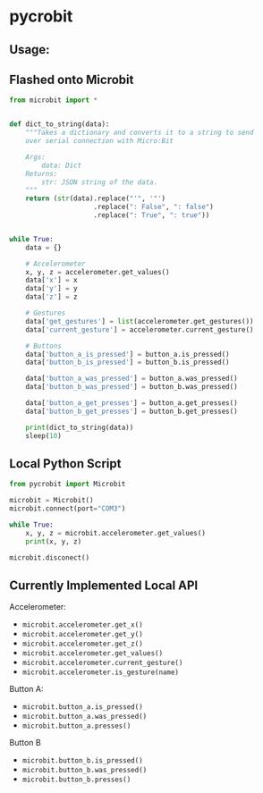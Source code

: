 # pycrobit

## Usage:

## Flashed onto Microbit
```python
from microbit import *


def dict_to_string(data):
    """Takes a dictionary and converts it to a string to send
    over serial connection with Micro:Bit

    Args:
        data: Dict
    Returns:
        str: JSON string of the data.
    """
    return (str(data).replace("'", '"')
                     .replace(": False", ": false")
                     .replace(": True", ": true"))


while True:
    data = {}

    # Accelerometer
    x, y, z = accelerometer.get_values()
    data['x'] = x
    data['y'] = y
    data['z'] = z

    # Gestures
    data['get_gestures'] = list(accelerometer.get_gestures())
    data['current_gesture'] = accelerometer.current_gesture()

    # Buttons
    data['button_a_is_pressed'] = button_a.is_pressed()
    data['button_b_is_pressed'] = button_b.is_pressed()

    data['button_a_was_pressed'] = button_a.was_pressed()
    data['button_b_was_pressed'] = button_b.was_pressed()

    data['button_a_get_presses'] = button_a.get_presses()
    data['button_b_get_presses'] = button_b.get_presses()

    print(dict_to_string(data))
    sleep(10)
```

## Local Python Script
```python
from pycrobit import Microbit

microbit = Microbit()
microbit.connect(port="COM3")

while True:
    x, y, z = microbit.accelerometer.get_values()
    print(x, y, z)

microbit.disconect()
```

## Currently Implemented Local API
Accelerometer:
- `microbit.accelerometer.get_x()`
- `microbit.accelerometer.get_y()`
- `microbit.accelerometer.get_z()`
- `microbit.accelerometer.get_values()`
- `microbit.accelerometer.current_gesture()`
- `microbit.accelerometer.is_gesture(name)`

Button A:
- `microbit.button_a.is_pressed()`
- `microbit.button_a.was_pressed()`
- `microbit.button_a.presses()`

Button B
- `microbit.button_b.is_pressed()`
- `microbit.button_b.was_pressed()`
- `microbit.button_b.presses()`
